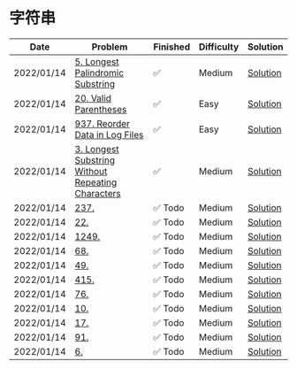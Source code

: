 # 字符串
| Date       | Problem                                                                                                                            | Finished | Difficulty | Solution                                               |
|------------|------------------------------------------------------------------------------------------------------------------------------------|----------|------------|--------------------------------------------------------|
| 2022/01/14 | [5. Longest Palindromic Substring](https://leetcode.com/problems/longest-palindromic-substring/)                                   | ✅        | Medium     | [Solution](./src/string/LongestPalindrome.java)        |
| 2022/01/14 | [20. Valid Parentheses](https://leetcode.com/problems/valid-parentheses/)                                                          | ✅        | Easy       | [Solution](./src/string/IsValid.java)                  |
| 2022/01/14 | [937. Reorder Data in Log Files](https://leetcode.com/problems/reorder-data-in-log-files/)                                         | ✅        | Easy       | [Solution](./src/string/ReorderLogFiles.java)          |
| 2022/01/14 | [3. Longest Substring Without Repeating Characters](https://leetcode.com/problems/longest-substring-without-repeating-characters/) | ✅        | Medium     | [Solution](./src/string/LengthOfLongestSubstring.java) |
| 2022/01/14 | [237.](https://leetcode.com/problems/longest-palindromic-substring/)                                                               | ✅ Todo   | Medium     | [Solution](./src/string/LongestPalindrome.java)        |
| 2022/01/14 | [22.](https://leetcode.com/problems/longest-palindromic-substring/)                                                                | ✅ Todo   | Medium     | [Solution](./src/string/LongestPalindrome.java)        |
| 2022/01/14 | [1249.](https://leetcode.com/problems/longest-palindromic-substring/)                                                              | ✅ Todo   | Medium     | [Solution](./src/string/LongestPalindrome.java)        |
| 2022/01/14 | [68.](https://leetcode.com/problems/longest-palindromic-substring/)                                                                | ✅ Todo   | Medium     | [Solution](./src/string/LongestPalindrome.java)        |
| 2022/01/14 | [49.](https://leetcode.com/problems/longest-palindromic-substring/)                                                                | ✅ Todo   | Medium     | [Solution](./src/string/LongestPalindrome.java)        |
| 2022/01/14 | [415.](https://leetcode.com/problems/longest-palindromic-substring/)                                                               | ✅ Todo   | Medium     | [Solution](./src/string/LongestPalindrome.java)        |
| 2022/01/14 | [76.](https://leetcode.com/problems/longest-palindromic-substring/)                                                                | ✅ Todo   | Medium     | [Solution](./src/string/LongestPalindrome.java)        |
| 2022/01/14 | [10.](https://leetcode.com/problems/longest-palindromic-substring/)                                                                | ✅ Todo   | Medium     | [Solution](./src/string/LongestPalindrome.java)        |
| 2022/01/14 | [17.](https://leetcode.com/problems/longest-palindromic-substring/)                                                                | ✅ Todo   | Medium     | [Solution](./src/string/LongestPalindrome.java)        |
| 2022/01/14 | [91.](https://leetcode.com/problems/longest-palindromic-substring/)                                                                | ✅ Todo   | Medium     | [Solution](./src/string/LongestPalindrome.java)        |
| 2022/01/14 | [6.](https://leetcode.com/problems/longest-palindromic-substring/)                                                                 | ✅ Todo   | Medium     | [Solution](./src/string/LongestPalindrome.java)        |
